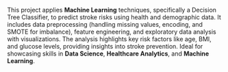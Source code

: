 This project applies **Machine Learning** techniques, specifically a Decision Tree Classifier, to predict stroke risks using health and demographic data. It includes data preprocessing (handling missing values, encoding, and SMOTE for imbalance), feature engineering, and exploratory data analysis with visualizations. The analysis highlights key risk factors like age, BMI, and glucose levels, providing insights into stroke prevention. Ideal for showcasing skills in **Data Science**, **Healthcare Analytics**, and **Machine Learning**.
